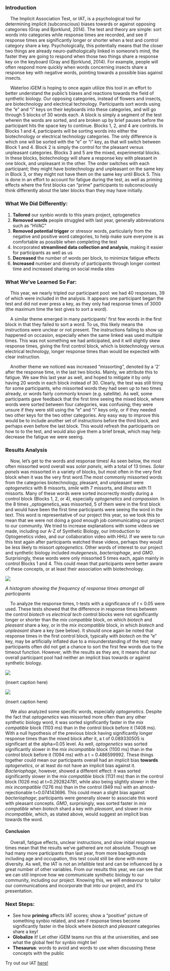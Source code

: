 
### Introduction
&nbsp;&nbsp;&nbsp;&nbsp;The Implicit Association Test, or IAT, is a psychological tool for determining implicit (subconscious) biases towards or against opposing categories (Gray and Bjorklund, 2014). The test and theory are simple: sort words into categories while response times are recorded, and see if response times are significantly longer or shorter when a test and control category share a key. Psychologically, this potentially means that the closer two things are already neuro-pathologically linked in someone’s mind, the faster they are going to respond when those two things share a response key on the keyboard (Gray and Bjorklund, 2014). For example, people will often respond more quickly when words concerning insects share a response key with negative words, pointing towards a possible bias against insects. 

&nbsp;&nbsp;&nbsp;&nbsp;Waterloo iGEM is hoping to once again utilize this tool in an effort to better understand the public’s biases and reactions towards the field of synthetic biology. Our opposing categories, instead of flowers and insects, are biotechnology and electrical technology. Participants sort words using the “e” and “i” keys on their keyboards into these categories, and will go through 5 blocks of 30 words each. A block is simply a segment of the test wherein the words are sorted, and are broken up by brief pauses before the participant hits the space key to continue. Blocks 1, 2, and 4 are controls. In Blocks 1 and 4, participants will be sorting words into either the biotechnology or electrical technology categories. The only difference is which one will be sorted with the “e” or “i” key, as that will switch between Block 1 and 4. Block 2 is simply the control for the pleasant versus unpleasant categories. Blocks 3 and 5 are the mixed, experimental blocks. In these blocks, biotechnology will share a response key with pleasant in one block, and unpleasant in the other. The order switches with each participant; they might have biotechnology and unpleasant on the same key in Block 3, or they might not have them on the same key until Block 5. This is done in an effort to account for fatigue during the test, as well as priming effects where the first blocks can “prime” participants to subconsciously think differently about the later blocks than they may have initially.

### What We Did Differently:
1) **Tailored** our synbio words to this years project, optogenetics
2) **Removed words** people struggled with last year, generally abbreviations such as “HVAC”
3) **Removed potential trigger** or stressor words, particularly from the negative and positive word categories, to help make sure everyone is as comfortable as possible when completing the test
4) Incorporated  **streamlined data collection and analysis**, making it easier for participants as well as us
5) **Decreased** the number of words per block, to minimize fatigue effects 
6) **Increased** number and diversity of participants through longer contest time and increased sharing on social media sites


### What We’ve Learned So Far:

&nbsp;&nbsp;&nbsp;&nbsp;This year, we nearly tripled our participant pool: we had 40 responses, 39 of which were included in the analysis. It appears one participant began the test and did not ever press a key, as they only had response times of 3000 (the maximum time the test gives to sort a word). 

&nbsp;&nbsp;&nbsp;&nbsp;A similar theme emerged in many participants’ first few words in the first block in that they failed to sort a word. To us, this likely means the instructions were unclear or not present. The instructions failing to show up happened on occasion, especially when the same linked was used multiple times. This was not something we had anticipated, and it will slightly skew response times, giving the first control block, which is biotechnology versus electrical technology, longer response times than would be expected with clear instruction. 

&nbsp;&nbsp;&nbsp;&nbsp;Another theme we noticed was increased “missorting”, denoted by a ‘2’ after the response time, in the last two blocks. Mainly, we attribute this to fatigue. We saw this last year as well, and hoped to mitigate it by only having 20 words in each block instead of 30. Clearly, the test was still tiring for some participants, who missorted words they had seen up to two times already, or words fairly commonly known (e.g. satellite). As well, some participants gave feedback that the first time seeing the mixed block, where words were sorted between four categories, was confusing; they were unsure if they were still using the “e” and “i” keys only, or if they needed two other keys for the two other categories. Any easy way to improve this would be to include another set of instructions before the third block, and perhaps even before the last block. This would refresh the participants on how to to the test, and would also give them a brief break, which may help decrease the fatigue we were seeing. 
	
### Results Analysis

&nbsp;&nbsp;&nbsp;&nbsp;Now, let’s get to the words and response times! As seen below, the most often missorted word overall was _solar panels_, with a total of 13 times. _Solar panels_ was missorted in a variety of blocks, but most often in the very first block when it was the very first word.The most commonly missorted words from the categories biotechnology, pleasant, and unpleasant were _optogenetics_ with 8 missorts, _smile_ with 7 missorts, and _illness_ with 11 missorts. Many of these words were sorted incorrectly mostly during a control block (Blocks 1, 2, or 4), especially _optogenetics_ and _compassion_. In the 8 times _optogenetics_was missorted, 5 of them were in the first block and would have been the first time participants were seeing the word in the text. This word is representative of our project this year, so we took this to mean that we were not doing a good enough job communicating our project to our community. We tried to increase explanations with some videos we made, including our A-Z of Synthetic Biology, our Introduction to Optogenetics video, and our collaboration video with HHU. If we were to run this test again after participants watched these videos, perhaps they would be less likely to missort _optogenetics_. Other words of interest to our project and synthetic biology included _mutegenesis_, _bacteriophage_, and _GMO_. Surprisingly, these words were only missorted 5 times each, again mainly in control Blocks 1 and 4. This could mean that participants were better aware of these concepts, or at least their association with biotechnology.  

![](http://2018.igem.org/wiki/images/5/5a/T--Waterloo--Communication-graph3.png)

_A histogram showing the frequency of response times amongst all participants_

&nbsp;&nbsp;&nbsp;&nbsp;To analyze the response times, t-tests with a significance of _t_ < 0.05 were used. These tests showed that the difference in response times between the control _biotech_ vs _electrical tech_ control blocks were not significantly longer or shorter than the _mix compatible_ block, on which _biotech_ and _pleasant_ share a key, or in the _mix incompatible_ block, in which _biotech_ and _unpleasant_ share a key (see below). It should once again be noted that response times in the first control block, typically with _biotech_ on the “e” key, may be artificially inflated due to a misunderstanding of the test; many participants often did not get a chance to sort the first few words due to the timeout function. However, with the results as they are, it means that our overall participant pool had neither an implicit bias towards or against synthetic biology.  

![](http://2018.igem.org/wiki/images/c/c5/T--Waterloo--Communication-graph1.png)

(insert caption here)

![](http://2018.igem.org/wiki/images/8/85/T--Waterloo--Communication-graph2.png)

(insert caption here)

&nbsp;&nbsp;&nbsp;&nbsp;We also analyzed some specific words, especially _optogenetics_. Despite the fact that _optogenetics_ was missorted more often than any other synthetic biology word, it was sorted significantly faster in the _mix compatible_ block (1103 ms)  than in the control block before it (1408 ms). With a null hypothesis of the previous block having significantly longer response times than the mixed block after it, a t of 0.089330505 is significant at the alpha=0.05 level. As well, _optogenetics_ was sorted significantly slower in the _mix incompatible_ block (1100 ms) than in the control block before it (1094 ms) with a t = 0.486599992. These things together could mean our participants overall had an implicit bias **towards** _optogenetics_, or at least do not have an implicit bias against it. _Bacteriophage_, however, showed a different effect: it was sorted significantly slower in the _mix compatible_ block (1131 ms) than in the control block (1026 ms) at t=0.292824781, while also being slightly slower in the _mix incompatible_ (1276 ms) than in the control (949 ms) with an almost-rejectionable t=0.074143696. This could mean a slight bias against _bacteriophage_; participants were generally slower to associate this word with pleasant concepts. _GMO_, surprisingly, was sorted faster in _mix compatible_ when _biotech_ shard a key with _pleasant_, and slower in _mix incompatible_, which, as stated above, would suggest an implicit bias towards the word. 

#### Conclusion

&nbsp;&nbsp;&nbsp;&nbsp;Overall, fatigue effects, unclear instructions, and slow initial response times mean that the results we’ve gathered are not absolute. Though we had many more participants than last year, from more backgrounds including age and occupation, this test could still be done with more diversity. As well, the IAT is not an infallible test and can be influenced by a great number of other variables. From our results this year, we can see that we can still improve how we communicate synthetic biology to our community, including our project. Knowing this, we will endeavour to tailor our communications and incorporate that into our project, and it’s presentation.

### Next Steps:
* See how **priming** affects IAT scores; show a “positive” picture of something synbio related, and see if response times become significantly faster in the block where _biotech_ and _pleasant_ categories share a key!
* **Globalize** it! Let other iGEM teams run this at the universities, and see what the global feel for synbio might be!
* **Thesaurus**: words to avoid and words to use when discussing these concepts with the public

Try out our IAT [here!](http://igem.uwaterloo.ca/IAT/)


